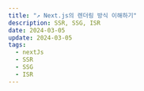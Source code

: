 ```yaml
---
title: "↗️ Next.js의 렌더링 방식 이해하기"
description: SSR, SSG, ISR
date: 2024-03-05
update: 2024-03-05
tags:
  - nextJs
  - SSR
  - SSG
  - ISR
---
```


##
